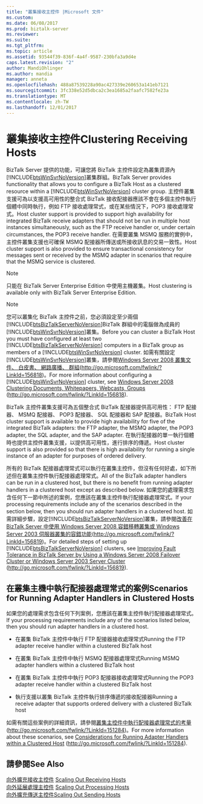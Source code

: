 ```yaml
---
title: "叢集接收主控件 |Microsoft 文件"
ms.custom: 
ms.date: 06/08/2017
ms.prod: biztalk-server
ms.reviewer: 
ms.suite: 
ms.tgt_pltfrm: 
ms.topic: article
ms.assetid: 93544f39-836f-4a4f-9587-230bfa3a9d4e
caps.latest.revision: "2"
author: MandiOhlinger
ms.author: mandia
manager: anneta
ms.openlocfilehash: 488a87539228a90ac427339e260653a141eb7121
ms.sourcegitcommit: 3fc338e52d5dbca2c3ea1685a2faafc7582fe23a
ms.translationtype: MT
ms.contentlocale: zh-TW
ms.lasthandoff: 12/01/2017
---
```

# <a name="clustering-receiving-hosts"></a><span data-ttu-id="2e03a-102">叢集接收主控件</span><span class="sxs-lookup"><span data-stu-id="2e03a-102">Clustering Receiving Hosts</span></span>
<span data-ttu-id="2e03a-103">BizTalk Server 提供的功能，可讓您將 BizTalk 主控件設定為叢集資源內[!INCLUDE[btsWinSvrNoVersion](../includes/btswinsvrnoversion-md.md)]叢集群組。</span><span class="sxs-lookup"><span data-stu-id="2e03a-103">BizTalk Server provides functionality that allows you to configure a BizTalk Host as a clustered resource within a [!INCLUDE[btsWinSvrNoVersion](../includes/btswinsvrnoversion-md.md)] cluster group.</span></span> <span data-ttu-id="2e03a-104">主控件叢集支援可為以支援高可用性的整合式 BizTalk 接收配接器應該不會在多個主控件執行個體中同時執行，例如 FTP 接收處理常式，或在某些情況下，POP3 接收處理常式。</span><span class="sxs-lookup"><span data-stu-id="2e03a-104">Host cluster support is provided to support high availability for integrated BizTalk receive adapters that should not be run in multiple host instances simultaneously, such as the FTP receive handler or, under certain circumstances, the POP3 receive handler.</span></span> <span data-ttu-id="2e03a-105">在需要叢集 MSMQ 服務的實例中，主控件叢集支援也可確保 MSMQ 配接器所傳送或所接收訊息的交易一致性。</span><span class="sxs-lookup"><span data-stu-id="2e03a-105">Host cluster support is also provided to ensure transactional consistency for messages sent or received by the MSMQ adapter in scenarios that require that the MSMQ service is clustered.</span></span>  
  
> [!NOTE]  
>  <span data-ttu-id="2e03a-106">只能在 BizTalk Server Enterprise Edition 中使用主機叢集。</span><span class="sxs-lookup"><span data-stu-id="2e03a-106">Host clustering is available only with BizTalk Server Enterprise Edition.</span></span>  
  
> [!NOTE]  
>  <span data-ttu-id="2e03a-107">您可以叢集化 BizTalk 主控件之前，您必須設定至少兩個[!INCLUDE[btsBizTalkServerNoVersion](../includes/btsbiztalkservernoversion-md.md)]BizTalk 群組中的電腦做為成員的[!INCLUDE[btsWinSvrNoVersion](../includes/btswinsvrnoversion-md.md)]叢集。</span><span class="sxs-lookup"><span data-stu-id="2e03a-107">Before you can cluster a BizTalk Host you must have configured at least two [!INCLUDE[btsBizTalkServerNoVersion](../includes/btsbiztalkservernoversion-md.md)] computers in a BizTalk group as members of a [!INCLUDE[btsWinSvrNoVersion](../includes/btswinsvrnoversion-md.md)] cluster.</span></span> <span data-ttu-id="2e03a-108">如需有關設定[!INCLUDE[btsWinSvrNoVersion](../includes/btswinsvrnoversion-md.md)]叢集，請參閱[Windows Server 2008 叢集文件、 白皮書、 網路廣播、 群組](http://go.microsoft.com/fwlink/?LinkId=156818)(http://go.microsoft.com/fwlink/?LinkId=156818)。</span><span class="sxs-lookup"><span data-stu-id="2e03a-108">For more information about configuring a [!INCLUDE[btsWinSvrNoVersion](../includes/btswinsvrnoversion-md.md)] cluster, see [Windows Server 2008 Clustering Documents, Whitepapers, Webcasts, Groups](http://go.microsoft.com/fwlink/?LinkId=156818) (http://go.microsoft.com/fwlink/?LinkId=156818).</span></span>  
  
 <span data-ttu-id="2e03a-109">BizTalk 主控件叢集支援可為五個整合式 BizTalk 配接器提供高可用性： FTP 配接器、 MSMQ 配接器、 POP3 配接器、 SQL 配接器和 SAP 配接器。</span><span class="sxs-lookup"><span data-stu-id="2e03a-109">BizTalk Host cluster support is available to provide high availability for five of the integrated BizTalk adapters: the FTP adapter, the MSMQ adapter, the POP3 adapter, the SQL adapter, and the SAP adapter.</span></span> <span data-ttu-id="2e03a-110">在執行配接器的單一執行個體時也提供主控件叢集支援，以提供高可用性，進行排序的傳遞。</span><span class="sxs-lookup"><span data-stu-id="2e03a-110">Host cluster support is also provided so that there is high availability for running a single instance of an adapter for purposes of ordered delivery.</span></span>  
  
 <span data-ttu-id="2e03a-111">所有的 BizTalk 配接器處理常式可以執行在叢集主控件，但沒有任何好處，如下所述但在叢集主控件執行配接器處理常式。</span><span class="sxs-lookup"><span data-stu-id="2e03a-111">All of the BizTalk adapter handlers can be run in a clustered host, but there is no benefit from running adapter handlers in a clustered host except as described below.</span></span> <span data-ttu-id="2e03a-112">如果您的處理需求包含任何下一節中所述的案例，您應該在叢集主控件執行配接器處理常式。</span><span class="sxs-lookup"><span data-stu-id="2e03a-112">If your processing requirements include any of the scenarios described in the section below, then you should run adapter handlers in a clustered host.</span></span> <span data-ttu-id="2e03a-113">如需詳細步驟，設定[!INCLUDE[btsBizTalkServerNoVersion](../includes/btsbiztalkservernoversion-md.md)]叢集，請參閱[改善在 BizTalk Server 中使用 Windows Server 2008 容錯移轉叢集或 Windows Server 2003 伺服器叢集的容錯功能](http://go.microsoft.com/fwlink/?LinkId=156819)(http://go.microsoft.com/fwlink/?LinkId=156819)。</span><span class="sxs-lookup"><span data-stu-id="2e03a-113">For detailed steps of setting up [!INCLUDE[btsBizTalkServerNoVersion](../includes/btsbiztalkservernoversion-md.md)] clusters, see [Improving Fault Tolerance in BizTalk Server by Using a Windows Server 2008 Failover Cluster or Windows Server 2003 Server Cluster](http://go.microsoft.com/fwlink/?LinkId=156819) (http://go.microsoft.com/fwlink/?LinkId=156819).</span></span>  
  
## <a name="scenarios-for-running-adapter-handlers-in-clustered-hosts"></a><span data-ttu-id="2e03a-114">在叢集主機中執行配接器處理常式的案例</span><span class="sxs-lookup"><span data-stu-id="2e03a-114">Scenarios for Running Adapter Handlers in Clustered Hosts</span></span>  
 <span data-ttu-id="2e03a-115">如果您的處理需求包含任何下列案例，您應該在叢集主控件執行配接器處理常式。</span><span class="sxs-lookup"><span data-stu-id="2e03a-115">If your processing requirements include any of the scenarios listed below, then you should run adapter handlers in a clustered host.</span></span>  
  
-   <span data-ttu-id="2e03a-116">在叢集 BizTalk 主控件中執行 FTP 配接器接收處理常式</span><span class="sxs-lookup"><span data-stu-id="2e03a-116">Running the FTP adapter receive handler within a clustered BizTalk host</span></span>  
  
-   <span data-ttu-id="2e03a-117">在叢集 BizTalk 主控件中執行 MSMQ 配接器處理常式</span><span class="sxs-lookup"><span data-stu-id="2e03a-117">Running MSMQ adapter handlers within a clustered BizTalk host</span></span>  
  
-   <span data-ttu-id="2e03a-118">在叢集 BizTalk 主控件中執行 POP3 配接器接收處理常式</span><span class="sxs-lookup"><span data-stu-id="2e03a-118">Running the POP3 adapter receive handler within a clustered BizTalk host</span></span>  
  
-   <span data-ttu-id="2e03a-119">執行支援以叢集 BizTalk 主控件執行排序傳遞的接收配接器</span><span class="sxs-lookup"><span data-stu-id="2e03a-119">Running a receive adapter that supports ordered delivery with a clustered BizTalk host</span></span>  
  
 <span data-ttu-id="2e03a-120">如需有關這些案例的詳細資訊，請參閱[叢集主控件中執行配接器處理常式的考量](http://go.microsoft.com/fwlink/?LinkId=151284)(http://go.microsoft.com/fwlink/?LinkId=151284)。</span><span class="sxs-lookup"><span data-stu-id="2e03a-120">For more information about these scenarios, see [Considerations for Running Adapter Handlers within a Clustered Host](http://go.microsoft.com/fwlink/?LinkId=151284) (http://go.microsoft.com/fwlink/?LinkId=151284).</span></span>  
  
## <a name="see-also"></a><span data-ttu-id="2e03a-121">請參閱</span><span class="sxs-lookup"><span data-stu-id="2e03a-121">See Also</span></span>  
 <span data-ttu-id="2e03a-122">[向外擴充接收主控件](../technical-guides/scaling-out-receiving-hosts.md) </span><span class="sxs-lookup"><span data-stu-id="2e03a-122">[Scaling Out Receiving Hosts](../technical-guides/scaling-out-receiving-hosts.md) </span></span>  
 <span data-ttu-id="2e03a-123">[向外延展處理主控件](../technical-guides/scaling-out-processing-hosts.md) </span><span class="sxs-lookup"><span data-stu-id="2e03a-123">[Scaling Out Processing Hosts](../technical-guides/scaling-out-processing-hosts.md) </span></span>  
 [<span data-ttu-id="2e03a-124">向外擴充傳送主控件</span><span class="sxs-lookup"><span data-stu-id="2e03a-124">Scaling Out Sending Hosts</span></span>](../technical-guides/scaling-out-sending-hosts.md)